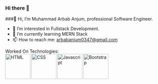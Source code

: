 ### Hi there 👋
###👋 Hi, I’m Muhammad Arbab Anjum, professional Software Engineer.

- 🔭 I’m interested in Fullstack Development.
- 🌱 I’m currently learning MERN Stack
- 📫 How to reach me: arbabanjum0347@gmail.com

Worked On Technologies:
<br>
<img align="left" alt="HTML" width="80px" src="http://www.iconarchive.com/download/i73026/cornmanthe3rd/plex/Other-html-5.ico" />
<img align="left" alt="CSS" width="80px" src="https://www.kindpng.com/picc/m/464-4640184_css3-png-download-css-icon-transparent-png.png" />
<img align="left" alt="Javascript" width="80px" src="https://symbols-electrical.getvecta.com/stencil_25/39_javascript.0ca26ec4ab.jpg" />
<img align="left" alt="Bootstrap" width="80px" src="https://camo.githubusercontent.com/bec2c92468d081617cb3145a8f3d8103e268bca400f6169c3a68dc66e05c971e/68747470733a2f2f76352e676574626f6f7473747261702e636f6d2f646f63732f352e302f6173736574732f6272616e642f626f6f7473747261702d6c6f676f2d736861646f772e706e67" />
